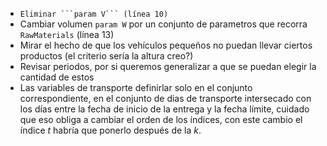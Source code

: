 - ``Eliminar ```param V``` (línea 10)``
- Cambiar volumen ```param W``` por un conjunto de parametros que recorra ```RawMaterials``` (línea 13)
- Mirar el hecho de que los vehículos pequeños no puedan llevar ciertos productos (el criterio sería la altura creo?)
- Revisar periodos, por si queremos generalizar a que se puedan elegir la cantidad de estos
- Las variables de transporte definirlar solo en el conjunto correspondiente, en el conjunto de dias de transporte intersecado con los días entre la fecha de inicio de la entrega y la fecha límite, cuidado que eso obliga a cambiar el orden de los índices, con este cambio el índice $t$ habría que ponerlo después de la $k$.
